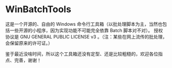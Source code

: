 # WinBatchTools

这是一个开源的、自由的 Windows 命令行工具箱（以批处理脚本为主，当然也包括一些开源的小程序，因为实现功能不可能完全依靠 Batch 脚本对不对）。
授权协议是 GNU GENERAL PUBLIC LICENSE v3 。（注：某些在网上流传的批处理，会保留原来的许可证。）


鉴于最近没啥时间，所以这个工具箱还没有定型、还是比较粗糙的，欢迎各位指点、完善，谢谢！
